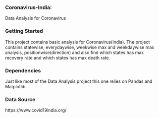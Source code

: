 ### Coronavirus-India: 
<p> Data Analysis for Coronavirus </p>

### Getting Started 
<p> This project contains basic analysis for Coronavirus(India). The project contains statewise, everydaywise, weekwise max and weekdaywise max analysis, positionwise(direction) and also find which states has max recovery rate and which states has max death rate.</p> 

### Dependencies 
<p> Just like most of the Data Analysis project this one relies on Pandas and Matplotlib. </p>

### Data Source 
<p> https://www.covid19india.org/ </p>
